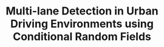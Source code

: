 ---
layout: post
alias: iv2013
categories: research
title: "Multi-lane Detection in Urban Driving Environments using Conditional Random Fields"
titlelink: http://dx.doi.org/10.1109/IVS.2013.6629645
year: 2013
image: /images/2013_iv.png
image_over: /images/2013_iv.png
authors: "<b>Junhwa Hur</b>, Seung-Nam Kang, and Seung-Woo Seo"
venue: "Intelligent Vehicles Symposium (IV)"
code: https://github.com/hurjunhwa/mld_crf
paper: http://dx.doi.org/10.1109/IVS.2013.6629645
project: https://sites.google.com/site/hurjunhwa/research/mld_iv13
video: https://www.youtube.com/watch?v=8LEUHUdqxag&feature=emb_title&ab_channel=JunhwaHur
---